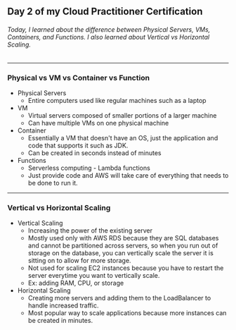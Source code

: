 ## Day 2 of my Cloud Practitioner Certification
###### Today, I learned about the difference between Physical Servers, VMs, Containers, and Functions. I also learned about Vertical vs Horizontal Scaling.

---

### Physical vs VM vs Container vs Function
* Physical Servers
  * Entire computers used like regular machines such as a laptop
* VM
  * Virtual servers composed of smaller portions of a larger machine
  * Can have multiple VMs on one physical machine
* Container
  * Essentially a VM that doesn't have an OS, just the application and code that supports it such as JDK.
  * Can be created in seconds instead of minutes
* Functions
  *  Serverless computing - Lambda functions
  *  Just provide code and AWS will take care of everything that needs to be done to run it.
---
### Vertical vs Horizontal Scaling
* Vertical Scaling
  * Increasing the power of the existing server
  * Mostly used only with AWS RDS because they are SQL databases and cannot be partitioned across servers, so when 
you run out of storage on the database, you can vertically scale the server it is sitting on to allow for more storage.
  * Not used for scaling EC2 instances because you have to restart the server everytime you want to vertically scale.
  * Ex: adding RAM, CPU, or storage
* Horizontal Scaling
  * Creating more servers and adding them to the LoadBalancer to handle increased traffic.
  * Most popular way to scale applications because more instances can be created in minutes.

